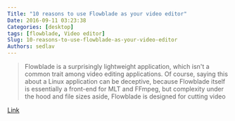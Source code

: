 ```yaml
---
Title: "10 reasons to use Flowblade as your video editor"
Date: 2016-09-11 03:23:38
Categories: [desktop]
tags: [flowblade, Video editor]
Slug: 10-reasons-to-use-flowblade-as-your-video-editor
Authors: sedlav
---
```


> Flowblade is a surprisingly lightweight application, which isn't a common trait among video editing applications. Of course, saying this about a Linux application can be deceptive, because Flowblade itself is essentially a front-end for MLT and FFmpeg, but complexity under the hood and file sizes aside, Flowblade is designed for cutting video

[Link](https://opensource.com/life/16/9/10-reasons-flowblade-linux-video-editor)
